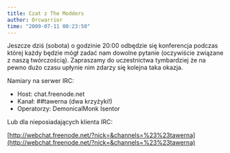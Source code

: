 ```yaml
---
title: Czat z The Modders
author: Orcwarrior
time: "2009-07-11 00:23:50"
---
```


Jeszcze dziś (sobota) o godzinie 20:00 odbędzie się konferencja podczas której każdy będzie mógł zadać nam dowolne pytanie (oczywiście związane z naszą twórczością). Zapraszamy do uczestnictwa tymbardziej że na pewno dużo czasu upłynie nim zdarzy się kolejna taka okazja.

Namiary na serwer IRC:
- Host: chat.freenode.net
- Kanał: ##tawerna (dwa krzyżyki!)
- Operatorzy: DemonicalMonk Isentor

Lub dla nieposiadających klienta IRC:

[http://webchat.freenode.net/?nick=&channels=%23%23tawerna](http://webchat.freenode.net/?nick=&channels=%23%23tawerna)